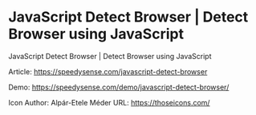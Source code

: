 # JavaScript Detect Browser | Detect Browser using JavaScript
JavaScript Detect Browser | Detect Browser using JavaScript

Article: https://speedysense.com/javascript-detect-browser

Demo: https://speedysense.com/demo/javascript-detect-browser/

Icon Author: Alpár-Etele Méder URL: https://thoseicons.com/
